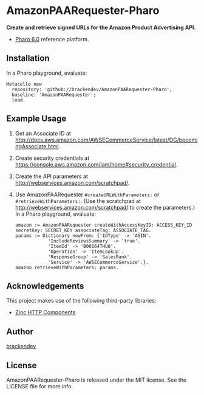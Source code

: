 AmazonPAARequester-Pharo
========================

**Create and retrieve signed URLs for the Amazon Product Advertising API.**

* [Pharo 6.0](http://pharo.org/) reference platform.

## Installation

In a Pharo playground, evaluate:

```smalltalk
Metacello new 
  repository: 'github://brackendev/AmazonPAARequester-Pharo';
  baseline: 'AmazonPAARequester';
  load.
```

## Example Usage

1. Get an Associate ID at <http://docs.aws.amazon.com/AWSECommerceService/latest/DG/becomingAssociate.html>.
2. Create security credentials at <https://console.aws.amazon.com/iam/home#security_credential>.
3. Create the API parameters at <http://webservices.amazon.com/scratchpad/>.
4. Use AmazonPAARequester `#createURLWithParameters:` or `#retrieveWithParameters:`. (Use the scratchpad at <http://webservices.amazon.com/scratchpad/> to create the parameters.) In a Pharo playground, evaluate:

    ```smalltalk
    amazon := AmazonPAARequester createWithAccessKeyID: ACCESS_KEY_ID secretKey: SECRET_KEY associateTag: ASSOCIATE_TAG.
    params := Dictionary newFrom: {'IdType' -> 'ASIN'.
    			'IncludeReviewsSummary' -> 'true'.
    			'ItemId' -> 'B00164THU8'.
    			'Operation' -> 'ItemLookup'.
    			'ResponseGroup' -> 'SalesRank'.
    			'Service' -> 'AWSECommerceService'.}.
    amazon retrieveWithParameters: params.
    ```

## Acknowledgements

This project makes use of the following third-party libraries:

* [Zinc HTTP Components](https://github.com/svenvc/zinc)

## Author

[brackendev](https://www.github.com/brackendev)

## License

AmazonPAARequester-Pharo is released under the MIT license. See the LICENSE file for more info.

